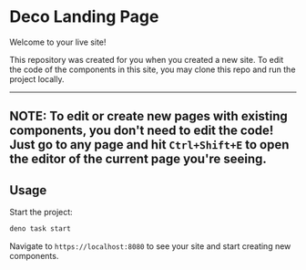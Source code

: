 # Deco Landing Page 

Welcome to your live site!

This repository was created for you when you created a new site. To edit the
code of the components in this site, you may clone this repo and run the project
locally. 

---
NOTE: To edit or create new pages with existing components, you don't need to
edit the code! Just go to any page and hit `Ctrl+Shift+E` to open the editor of
the current page you're seeing.
---

## Usage

Start the project:

```sh
deno task start
```

Navigate to `https://localhost:8080` to see your site and start creating new
components. 

